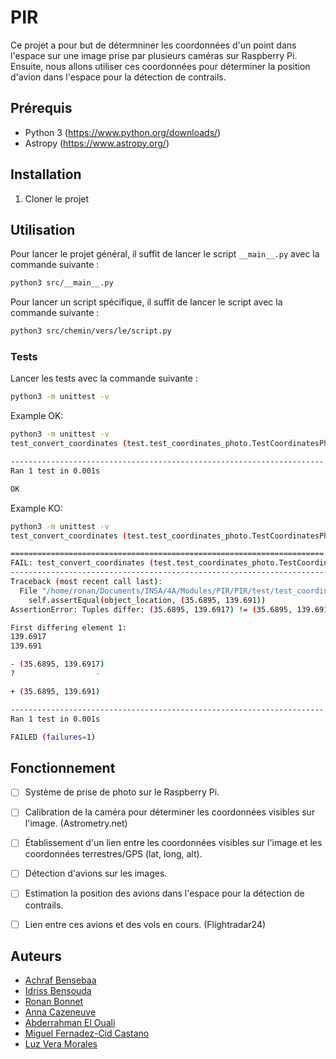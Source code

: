 # PIR

Ce projet a pour but de détermniner les coordonnées d'un point dans l'espace sur une image prise par plusieurs caméras sur Raspberry Pi. Ensuite, nous allons utiliser ces coordonnées pour déterminer la position d'avion dans l'espace pour la détection de contrails.

## Prérequis

- Python 3 (https://www.python.org/downloads/)
- Astropy (https://www.astropy.org/)


## Installation

1. Cloner le projet

## Utilisation

Pour lancer le projet général, il suffit de lancer le script `__main__.py` avec la commande suivante :

```bash
python3 src/__main__.py
```

Pour lancer un script spécifique, il suffit de lancer le script avec la commande suivante :

```bash
python3 src/chemin/vers/le/script.py
```

### Tests

Lancer les tests avec la commande suivante :

```bash
python3 -m unittest -v
```

Example OK:
```bash
python3 -m unittest -v 
test_convert_coordinates (test.test_coordinates_photo.TestCoordinatesPhoto) ... ok

----------------------------------------------------------------------
Ran 1 test in 0.001s

OK
```

Example KO:
```bash
python3 -m unittest -v 
test_convert_coordinates (test.test_coordinates_photo.TestCoordinatesPhoto) ... FAIL

======================================================================
FAIL: test_convert_coordinates (test.test_coordinates_photo.TestCoordinatesPhoto)
----------------------------------------------------------------------
Traceback (most recent call last):
  File "/home/ronan/Documents/INSA/4A/Modules/PIR/PIR/test/test_coordinates_photo.py", line 17, in test_convert_coordinates
    self.assertEqual(object_location, (35.6895, 139.691))
AssertionError: Tuples differ: (35.6895, 139.6917) != (35.6895, 139.691)

First differing element 1:
139.6917
139.691

- (35.6895, 139.6917)
?                  -

+ (35.6895, 139.691)

----------------------------------------------------------------------
Ran 1 test in 0.001s

FAILED (failures=1)
```

## Fonctionnement

- [ ] Système de prise de photo sur le Raspberry Pi.
- [ ] Calibration de la caméra pour déterminer les coordonnées visibles sur l'image. (Astrometry.net)
- [ ] Établissement d'un lien entre les coordonnées visibles sur l'image et les coordonnées terrestres/GPS (lat, long, alt).
- [ ] Détection d'avions sur les images.
- [ ] Estimation la position des avions dans l'espace pour la détection de contrails.
- [ ] Lien entre ces avions et des vols en cours. (Flightradar24)



## Auteurs

- [Achraf Bensebaa]()
- [Idriss Bensouda]()
- [Ronan Bonnet](https://github.com/BloodFutur)
- [Anna Cazeneuve]()
- [Abderrahman El Ouali]()
- [Miguel Fernadez-Cid Castano]()
- [Luz Vera Morales]()
